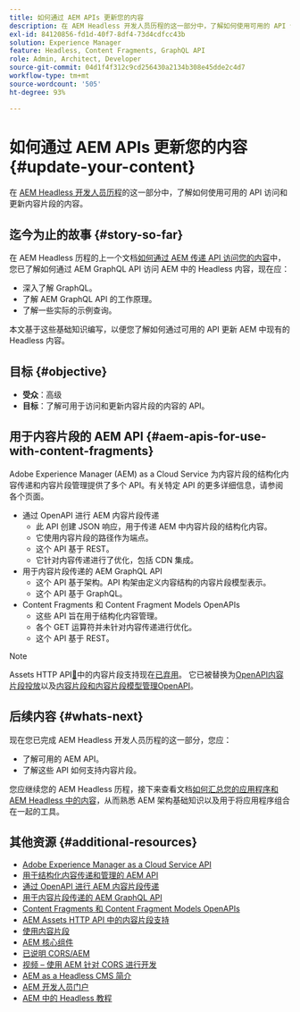 ```yaml
---
title: 如何通过 AEM APIs 更新您的内容
description: 在 AEM Headless 开发人员历程的这一部分中，了解如何使用可用的 API 访问和更新内容片段的内容。
exl-id: 84120856-fd1d-40f7-8df4-73d4cdfcc43b
solution: Experience Manager
feature: Headless, Content Fragments, GraphQL API
role: Admin, Architect, Developer
source-git-commit: 04d1f4f312c9cd256430a2134b308e45dde2c4d7
workflow-type: tm+mt
source-wordcount: '505'
ht-degree: 93%

---
```


# 如何通过 AEM APIs 更新您的内容 {#update-your-content}

在 [AEM Headless 开发人员历程](overview.md)的这一部分中，了解如何使用可用的 API 访问和更新内容片段的内容。

## 迄今为止的故事 {#story-so-far}

在 AEM Headless 历程的上一个文档[如何通过 AEM 传递 API 访问您的内容](access-your-content.md)中，您已了解如何通过 AEM GraphQL API 访问 AEM 中的 Headless 内容，现在应：

* 深入了解 GraphQL。
* 了解 AEM GraphQL API 的工作原理。
* 了解一些实际的示例查询。

本文基于这些基础知识编写，以便您了解如何通过可用的 API 更新 AEM 中现有的 Headless 内容。

## 目标 {#objective}

* **受众**：高级
* **目标**：了解可用于访问和更新内容片段的内容的 API。

## 用于内容片段的 AEM API {#aem-apis-for-use-with-content-fragments}

Adobe Experience Manager (AEM) as a Cloud Service 为内容片段的结构化内容传递和内容片段管理提供了多个 API。有关特定 API 的更多详细信息，请参阅各个页面。

* 通过 OpenAPI 进行 AEM 内容片段传递
   * 此 API 创建 JSON 响应，用于传递 AEM 中内容片段的结构化内容。
   * 它使用内容片段的路径作为端点。
   * 这个 API 基于 REST。
   * 它针对内容传递进行了优化，包括 CDN 集成。
* 用于内容片段传递的 AEM GraphQL API
   * 这个 API 基于架构。API 构架由定义内容结构的内容片段模型表示。
   * 这个 API 基于 GraphQL。
* Content Fragments 和 Content Fragment Models OpenAPIs
   * 这些 API 旨在用于结构化内容管理。
   * 各个 GET 运算符并未针对内容传递进行优化。
   * 这个 API 基于 REST。

>[!NOTE]
>
>Assets HTTP API[&#128279;](/help/assets/content-fragments/assets-api-content-fragments.md)中的内容片段支持现在[已弃用](/help/release-notes/deprecated-removed-features.md)。 它已被替换为[OpenAPI内容片段投放](/help/headless/aem-content-fragment-delivery-with-openapi.md)以及[内容片段和内容片段模型管理OpenAPI](/help/headless/content-fragment-openapis.md)。

## 后续内容 {#whats-next}

现在您已完成 AEM Headless 开发人员历程的这一部分，您应：

* 了解可用的 AEM API。
* 了解这些 API 如何支持内容片段。

您应继续您的 AEM Headless 历程，接下来查看文档[如何汇总您的应用程序和 AEM Headless 中的内容](put-it-all-together.md)，从而熟悉 AEM 架构基础知识以及用于将应用程序组合在一起的工具。

## 其他资源 {#additional-resources}

* [Adobe Experience Manager as a Cloud Service API](https://developer.adobe.com/experience-cloud/experience-manager-apis/)
* [用于结构化内容传递和管理的 AEM API](/help/headless/apis-headless-and-content-fragments.md)
* [通过 OpenAPI 进行 AEM 内容片段传递](/help/headless/aem-content-fragment-delivery-with-openapi.md)
* [用于内容片段传递的 AEM GraphQL API](/help/headless/graphql-api/content-fragments.md)
* [Content Fragments 和 Content Fragment Models OpenAPIs](/help/headless/content-fragment-openapis.md)
* [AEM Assets HTTP API 中的内容片段支持](/help/assets/content-fragments/assets-api-content-fragments.md)
* [使用内容片段](/help/sites-cloud/administering/content-fragments/overview.md)
* [AEM 核心组件](https://experienceleague.adobe.com/docs/experience-manager-core-components/using/introduction.html?lang=zh-Hans)
* [已说明 CORS/AEM](https://helpx.adobe.com/cn/experience-manager/kt/platform-repository/using/cors-security-article-understand.html)
* [视频 – 使用 AEM 针对 CORS 进行开发](https://helpx.adobe.com/cn/experience-manager/kt/platform-repository/using/cors-security-technical-video-develop.html)
* [AEM as a Headless CMS 简介](/help/headless/introduction.md)
* [AEM 开发人员门户](https://experienceleague.adobe.com/landing/experience-manager/headless/developer.html?lang=zh-Hans)
* [AEM 中的 Headless 教程](https://experienceleague.adobe.com/docs/experience-manager-learn/getting-started-with-aem-Headless/overview.html?lang=zh-hans)
